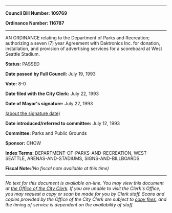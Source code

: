 

********

**Council Bill Number: 109769**
   
**Ordinance Number: 116787**
********

 AN ORDINANCE relating to the Department of Parks and Recreation; authorizing a seven (7) year Agreement with Daktronics Inc. for donation, installation, and provision of advertising services for a scoreboard at West Seattle Stadium.

**Status:** PASSED
   
**Date passed by Full Council:** July 19, 1993
   
**Vote:** 8-0
   
**Date filed with the City Clerk:** July 22, 1993
   
**Date of Mayor's signature:** July 22, 1993
   
[(about the signature date)](/~public/approvaldate.htm)
   
   
   
**Date introduced/referred to committee:** July 12, 1993
   
**Committee:** Parks and Public Grounds
   
**Sponsor:** CHOW
   
   
**Index Terms:** DEPARTMENT-OF-PARKS-AND-RECREATION, WEST-SEATTLE, ARENAS-AND-STADIUMS, SIGNS-AND-BILLBOARDS

**Fiscal Note:**_(No fiscal note available at this time)_
********

_No text for this document is available on-line. You may view this document at [the Office of the City Clerk](http://www.seattle.gov/leg/clerk/contactUs.htm). If you are unable to visit the Clerk's Office, you may request a copy or scan be made for you by Clerk staff. Scans and copies provided by the Office of the City Clerk are subject to [copy fees](http://clerk.seattle.gov/~public/clerkfees.htm), and the timing of service is dependent on the availability of staff._

